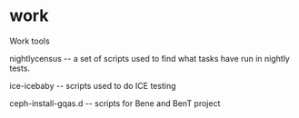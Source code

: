 work
====

Work tools

nightlycensus -- a set of scripts used to find what tasks have run in nightly tests.

ice-icebaby -- scripts used to do ICE testing

ceph-install-gqas.d -- scripts for Bene and BenT project
